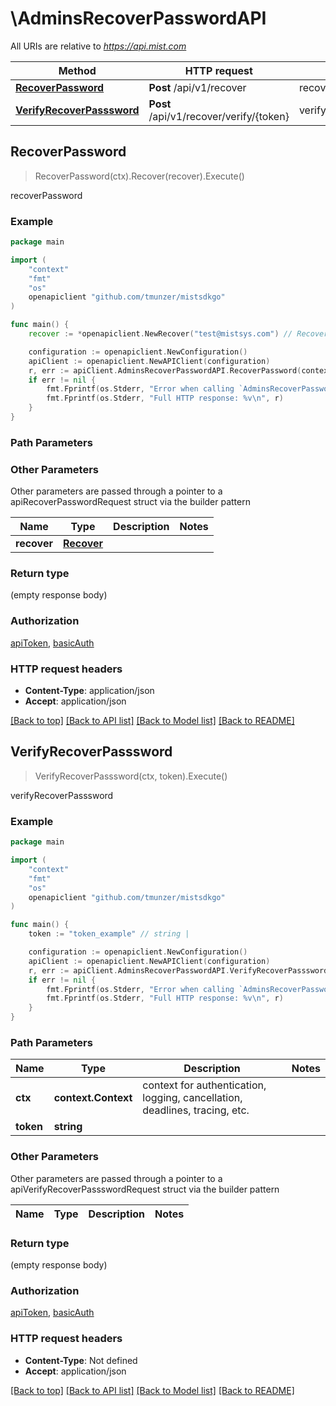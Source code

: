 # \AdminsRecoverPasswordAPI

All URIs are relative to *https://api.mist.com*

Method | HTTP request | Description
------------- | ------------- | -------------
[**RecoverPassword**](AdminsRecoverPasswordAPI.md#RecoverPassword) | **Post** /api/v1/recover | recoverPassword
[**VerifyRecoverPasssword**](AdminsRecoverPasswordAPI.md#VerifyRecoverPasssword) | **Post** /api/v1/recover/verify/{token} | verifyRecoverPasssword



## RecoverPassword

> RecoverPassword(ctx).Recover(recover).Execute()

recoverPassword



### Example

```go
package main

import (
	"context"
	"fmt"
	"os"
	openapiclient "github.com/tmunzer/mistsdkgo"
)

func main() {
	recover := *openapiclient.NewRecover("test@mistsys.com") // Recover |  (optional)

	configuration := openapiclient.NewConfiguration()
	apiClient := openapiclient.NewAPIClient(configuration)
	r, err := apiClient.AdminsRecoverPasswordAPI.RecoverPassword(context.Background()).Recover(recover).Execute()
	if err != nil {
		fmt.Fprintf(os.Stderr, "Error when calling `AdminsRecoverPasswordAPI.RecoverPassword``: %v\n", err)
		fmt.Fprintf(os.Stderr, "Full HTTP response: %v\n", r)
	}
}
```

### Path Parameters



### Other Parameters

Other parameters are passed through a pointer to a apiRecoverPasswordRequest struct via the builder pattern


Name | Type | Description  | Notes
------------- | ------------- | ------------- | -------------
 **recover** | [**Recover**](Recover.md) |  | 

### Return type

 (empty response body)

### Authorization

[apiToken](../README.md#apiToken), [basicAuth](../README.md#basicAuth)

### HTTP request headers

- **Content-Type**: application/json
- **Accept**: application/json

[[Back to top]](#) [[Back to API list]](../README.md#documentation-for-api-endpoints)
[[Back to Model list]](../README.md#documentation-for-models)
[[Back to README]](../README.md)


## VerifyRecoverPasssword

> VerifyRecoverPasssword(ctx, token).Execute()

verifyRecoverPasssword



### Example

```go
package main

import (
	"context"
	"fmt"
	"os"
	openapiclient "github.com/tmunzer/mistsdkgo"
)

func main() {
	token := "token_example" // string | 

	configuration := openapiclient.NewConfiguration()
	apiClient := openapiclient.NewAPIClient(configuration)
	r, err := apiClient.AdminsRecoverPasswordAPI.VerifyRecoverPasssword(context.Background(), token).Execute()
	if err != nil {
		fmt.Fprintf(os.Stderr, "Error when calling `AdminsRecoverPasswordAPI.VerifyRecoverPasssword``: %v\n", err)
		fmt.Fprintf(os.Stderr, "Full HTTP response: %v\n", r)
	}
}
```

### Path Parameters


Name | Type | Description  | Notes
------------- | ------------- | ------------- | -------------
**ctx** | **context.Context** | context for authentication, logging, cancellation, deadlines, tracing, etc.
**token** | **string** |  | 

### Other Parameters

Other parameters are passed through a pointer to a apiVerifyRecoverPassswordRequest struct via the builder pattern


Name | Type | Description  | Notes
------------- | ------------- | ------------- | -------------


### Return type

 (empty response body)

### Authorization

[apiToken](../README.md#apiToken), [basicAuth](../README.md#basicAuth)

### HTTP request headers

- **Content-Type**: Not defined
- **Accept**: application/json

[[Back to top]](#) [[Back to API list]](../README.md#documentation-for-api-endpoints)
[[Back to Model list]](../README.md#documentation-for-models)
[[Back to README]](../README.md)

